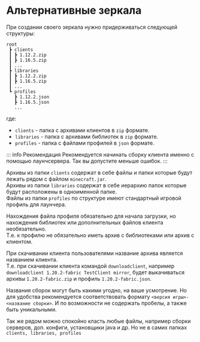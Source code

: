 # Альтернативные зеркала

При создании своего зеркала нужно придерживаться следующей структуры:

```
root
 ┣ clients
 ┃ ┣ 1.12.2.zip
 ┃ ┣ 1.16.5.zip
 ┃ ...
 ┣ libraries
 ┃ ┣ 1.12.2.zip
 ┃ ┣ 1.16.5.zip
 ┃ ...
 ┗ profiles
   ┣ 1.12.2.json
   ┣ 1.16.5.json
   ...
```
где:

- `clients` - папка с архивами клиентов в `zip` формате.
- `libraries` - папка с архивами библиотек в `zip` формате.
- `profiles` - папка с файлами профилей в `json` формате.

::: info Рекомендация
Рекомендуется начинать сборку клиента именно с помощью лаунчсервера. Так вы допустите меньше ошибок.
:::

Архивы из папки `clients` содержат в себе файлы и папки которые будут лежать рядом с файлом `minecraft.jar`.  
Архивы из папки `libraries` содержат в себе иерархию папок которые будут расположены в одноименной папке.  
Файлы из папки `profiles` по структуре имеют стандартный игровой профиль для лаунчера.  

Нахождения файла профиля обязательно для начала загрузки, но нахождения библиотек или дополнительных файлов клиента необязательно.  
Т.е. к профилю не обязательно иметь архив с библиотеками или архив с клиентом.

При скачивании клиента пользователями название архива является названием клиента.\
Т.е. при скачивании клиента командой `downloadclient`, например `downloadclient 1.20.2-fabric TestClient mirror`, будет выкачиваться архивы `1.20.2-fabric.zip` и профиль `1.20.2-fabric.json`.

Названия сборок могут быть какими угодно, на ваше усмотрение. Но для удобства рекомендуется соответствовать формату `<версия игры>-<название сборки>`. И по возможности не содержать пробелы, а также быть уникальными.

Так же рядом можно спокойно класть любые файлы, например сборки серверов, доп. конфиги, установщики java и др. Но не в самих папках `clients, libraries, profiles`
